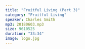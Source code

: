 ```yaml
---
title: "Fruitful Living (Part 3)"
category: "Fruitful Living"
speaker: Charles Smith
mp3: 20180603.mp3
size: 9610525
duration: "33:34"
image: logo.jpg
---
```


